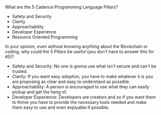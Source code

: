 What are the 5 Cadence Programming Language Pillars?

- Safety and Security
- Clarity
- Approachability
- Developer Experience
- Resource Oriented Programming


In your opinion, even without knowing anything about the Blockchain or coding, why could the 5 Pillars be useful (you don't have to answer this for #5)?

- Safety and Security: No one is gonna use what isn't secure and can't be trusted.
- Clarity: If you want easy adoption, you have to make whatever it is you are proposing as clear and easy to understand as possible.
- Approachability: A person is encouraged to use what they can easily pickup and get the hang of.
- Developer Experience: Developers are creators and so if you want them to thrive you have to provide the necessary tools needed and make them easy to use and even enjoyable if possible.
